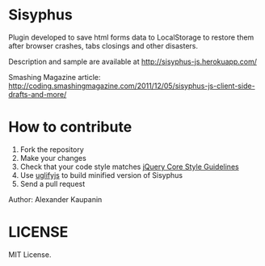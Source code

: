 # Sisyphus
Plugin developed to save html forms data to LocalStorage to restore them after browser crashes, tabs closings and other disasters.

Description and sample are available at http://sisyphus-js.herokuapp.com/

Smashing Magazine article: http://coding.smashingmagazine.com/2011/12/05/sisyphus-js-client-side-drafts-and-more/

# How to contribute
1. Fork the repository
2. Make your changes
3. Check that your code style matches [jQuery Core Style Guidelines](http://contribute.jquery.org/style-guide/js/)
4. Use [uglifyjs](http://marijnhaverbeke.nl/uglifyjs) to build minified version of Sisyphus
5. Send a pull request

Author: Alexander Kaupanin

# LICENSE

MIT License.
